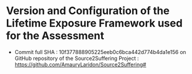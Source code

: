 # Version and Configuration of the Lifetime Exposure Framework used for the Assessment

- Commit full SHA : 10f377888905225eeb0c6bca442d774b4da1e156 on GitHub repository of the Source2Suffering Project  : https://github.com/AmauryLaridon/Source2Suffering#

